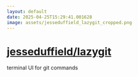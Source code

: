 ```yaml
---
layout: default
date: 2025-04-25T15:29:41.001628
image: assets/jesseduffield_lazygit_cropped.png
---
```


# [jesseduffield/lazygit](https://github.com/jesseduffield/lazygit)

terminal UI for git commands
